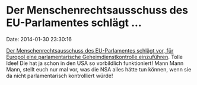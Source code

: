 Der Menschenrechtsausschuss des EU-Parlamentes schlägt \...
===========================================================

Date: 2014-01-30 23:30:16

[Der Menschenrechtsausschuss des EU-Parlamentes schlägt vor, für Europol
eine parlamentarische Geheimdienstkontrolle
einzuführen](http://www.europarl.europa.eu/news/en/news-room/content/20140127IPR33819/html/Civil-Liberties-MEPs-oppose-merging-Europol-with-police-training-college).
Tolle Idee! Die hat ja schon in den USA so vorbildlich funktioniert!
Mann Mann Mann, stellt euch nur mal vor, was die NSA alles hätte tun
können, wenn sie da nicht parlamentarisch kontrolliert würde!
